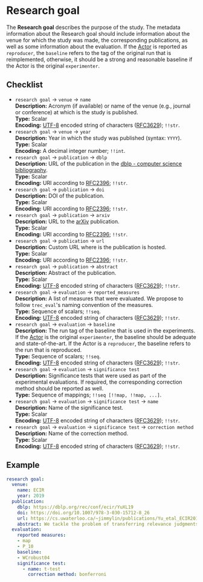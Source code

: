 # Research goal

The **Research goal** describes the purpose of the study. The metadata information about the Research goal should include information about the venue for which the study was made, the corresponding publications, as well as some information about the evaluation. If the [Actor](../actor) is reported as `reproducer`, the `baseline` refers to the tag of the original run that is reimplemented, otherwise, it should be a strong and reasonable baseline if the Actor is the original `experimenter`.

## Checklist

- `research goal` &rarr; `venue` &rarr; `name`  
**Description:** Acronym (if available) or name of the venue (e.g., journal or conference) at which is the study is published.    
**Type:** Scalar  
**Encoding:** [UTF-8](https://www.unicode.org/main.html) encoded string of characters ([RFC3629](https://www.ietf.org/rfc/rfc3629.txt)); `!!str`.   
- `research goal` &rarr; `venue` &rarr; `year`  
**Description:** Year in which the study was published (syntax: `YYYY`).  
**Type:** Scalar  
**Encoding:** A decimal integer number; `!!int`.  
- `research goal` &rarr; `publication` &rarr; `dblp`  
**Description:** URL of the publication in the [dblp - computer science bibliography](https://dblp.uni-trier.de/).  
**Type:** Scalar  
**Encoding:** URI according to [RFC2396](https://www.ietf.org/rfc/rfc2396.txt); `!!str`.   
- `research goal` &rarr; `publication` &rarr; `doi`  
**Description:** DOI of the publication.  
**Type:** Scalar  
**Encoding:** URI according to [RFC2396](https://www.ietf.org/rfc/rfc2396.txt); `!!str`.  
- `research goal` &rarr; `publication` &rarr; `arxiv`  
**Description:** URL to the [arXiv](https://dblp.uni-trier.de/) publication.    
**Type:** Scalar  
**Encoding:** URI according to [RFC2396](https://www.ietf.org/rfc/rfc2396.txt); `!!str`.   
- `research goal` &rarr; `publication` &rarr; `url`  
**Description:** Custom URL where is the publication is hosted.    
**Type:** Scalar  
**Encoding:** URI according to [RFC2396](https://www.ietf.org/rfc/rfc2396.txt); `!!str`.   
- `research goal` &rarr; `publication` &rarr; `abstract`  
**Description:** Abstract of the publication.    
**Type:** Scalar  
**Encoding:** [UTF-8](https://www.unicode.org/main.html) encoded string of characters ([RFC3629](https://www.ietf.org/rfc/rfc3629.txt)); `!!str`.  
- `research goal` &rarr; `evaluation` &rarr; `reported_measures`  
**Description:** A list of measures that were evaluated. We propose to follow `trec_eval`'s naming convention of the measures.   
**Type:**  Sequence of scalars; `!!seq`.  
**Encoding:** [UTF-8](https://www.unicode.org/main.html) encoded string of characters ([RFC3629](https://www.ietf.org/rfc/rfc3629.txt)); `!!str`. 
- `research goal` &rarr; `evaluation` &rarr; `baseline`  
**Description:** The run tag of the baseline that is used in the experiments. If the [Actor](../actor) is the original `experimenter`, the baseline should be adequate and state-of-the-art. If the Actor is a `reproducer`, the baseline refers to the run that is reproduced.  
**Type:** Sequence of scalars; `!!seq`.  
**Encoding:** [UTF-8](https://www.unicode.org/main.html) encoded string of characters ([RFC3629](https://www.ietf.org/rfc/rfc3629.txt)); `!!str`. 
- `research goal` &rarr; `evaluation` &rarr; `significance test`  
**Description:** Significance tests that were used as part of the experimental evaluations. If required, the corresponding correction method should be reported as well.    
**Type:** Sequence of mappings; `!!seq [!!map, !!map, ...]`.  
- `research goal` &rarr; `evaluation` &rarr; `significance test` &rarr; `name`  
**Description:** Name of the significance test.     
**Type:** Scalar    
**Encoding:**  [UTF-8](https://www.unicode.org/main.html) encoded string of characters ([RFC3629](https://www.ietf.org/rfc/rfc3629.txt)); `!!str`.
- `research goal` &rarr; `evaluation` &rarr; `significance test` &rarr; `correction method`  
**Description:** Name of the correction method.  
**Type:** Scalar  
**Encoding:**  [UTF-8](https://www.unicode.org/main.html) encoded string of characters ([RFC3629](https://www.ietf.org/rfc/rfc3629.txt)); `!!str`.

## Example

```YAML
research goal:
  venue:
    name: ECIR
    year: 2019
  publication:
    dblp: https://dblp.org/rec/conf/ecir/YuXL19
    doi: https://doi.org/10.1007/978-3-030-15712-8_26
    url: https://cs.uwaterloo.ca/~jimmylin/publications/Yu_etal_ECIR2019.pdf
    abstract: We tackle the problem of transferring relevance judgments across document collections for specific information needs by reproducing and generalizing the work of Grossman and Cormack from the TREC 2017 Common Core Track. Their approach involves training relevance classifiers using human judgments on one or more existing (source) document collections and then applying those classifiers to a new (target) document collection. Evaluation results show that their approach, based on logistic regression using word-level tf-idf features, is both simple and effective, with average precision scores close to human-in-the-loop runs. The original approach required inference on every document in the target collection, which we reformulated into a more efficient reranking architecture using widely-available open-source tools. Our efforts to reproduce the TREC results were successful, and additional experiments demonstrate that relevance judgments can be effectively transferred across collections in different combinations. We affirm that this approach to cross-collection relevance feedback is simple, robust, and effective.
  evaluation:
    reported measures:
    - map
    - P_10
    baseline:
    - WCrobust04
    significance test:
      - name: t-test
        correction method: bonferroni
```

